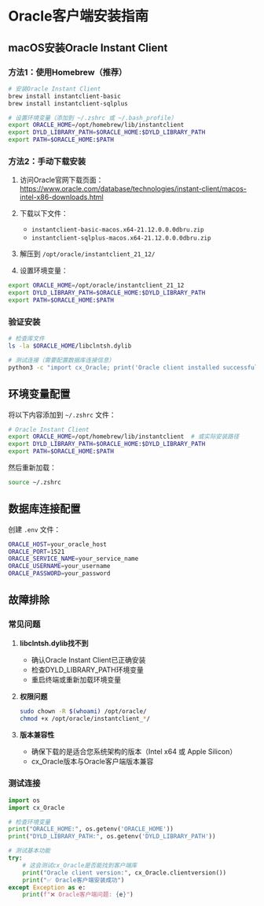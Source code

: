 # Oracle客户端安装指南

## macOS安装Oracle Instant Client

### 方法1：使用Homebrew（推荐）

```bash
# 安装Oracle Instant Client
brew install instantclient-basic
brew install instantclient-sqlplus

# 设置环境变量（添加到 ~/.zshrc 或 ~/.bash_profile）
export ORACLE_HOME=/opt/homebrew/lib/instantclient
export DYLD_LIBRARY_PATH=$ORACLE_HOME:$DYLD_LIBRARY_PATH
export PATH=$ORACLE_HOME:$PATH
```

### 方法2：手动下载安装

1. 访问Oracle官网下载页面：
   https://www.oracle.com/database/technologies/instant-client/macos-intel-x86-downloads.html

2. 下载以下文件：
   - `instantclient-basic-macos.x64-21.12.0.0.0dbru.zip`
   - `instantclient-sqlplus-macos.x64-21.12.0.0.0dbru.zip`

3. 解压到 `/opt/oracle/instantclient_21_12/`

4. 设置环境变量：
```bash
export ORACLE_HOME=/opt/oracle/instantclient_21_12
export DYLD_LIBRARY_PATH=$ORACLE_HOME:$DYLD_LIBRARY_PATH
export PATH=$ORACLE_HOME:$PATH
```

### 验证安装

```bash
# 检查库文件
ls -la $ORACLE_HOME/libclntsh.dylib

# 测试连接（需要配置数据库连接信息）
python3 -c "import cx_Oracle; print('Oracle client installed successfully')"
```

## 环境变量配置

将以下内容添加到 `~/.zshrc` 文件：

```bash
# Oracle Instant Client
export ORACLE_HOME=/opt/homebrew/lib/instantclient  # 或实际安装路径
export DYLD_LIBRARY_PATH=$ORACLE_HOME:$DYLD_LIBRARY_PATH
export PATH=$ORACLE_HOME:$PATH
```

然后重新加载：
```bash
source ~/.zshrc
```

## 数据库连接配置

创建 `.env` 文件：
```bash
ORACLE_HOST=your_oracle_host
ORACLE_PORT=1521
ORACLE_SERVICE_NAME=your_service_name
ORACLE_USERNAME=your_username
ORACLE_PASSWORD=your_password
```

## 故障排除

### 常见问题

1. **libclntsh.dylib找不到**
   - 确认Oracle Instant Client已正确安装
   - 检查DYLD_LIBRARY_PATH环境变量
   - 重启终端或重新加载环境变量

2. **权限问题**
   ```bash
   sudo chown -R $(whoami) /opt/oracle/
   chmod +x /opt/oracle/instantclient_*/
   ```

3. **版本兼容性**
   - 确保下载的是适合您系统架构的版本（Intel x64 或 Apple Silicon）
   - cx_Oracle版本与Oracle客户端版本兼容

### 测试连接

```python
import os
import cx_Oracle

# 检查环境变量
print("ORACLE_HOME:", os.getenv('ORACLE_HOME'))
print("DYLD_LIBRARY_PATH:", os.getenv('DYLD_LIBRARY_PATH'))

# 测试基本功能
try:
    # 这会测试cx_Oracle是否能找到客户端库
    print("Oracle client version:", cx_Oracle.clientversion())
    print("✅ Oracle客户端安装成功")
except Exception as e:
    print(f"❌ Oracle客户端问题: {e}")
``` 